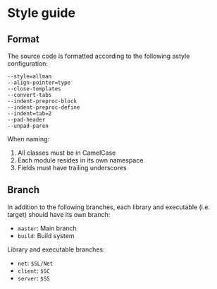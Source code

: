 # Style guide

## Format

The source code is formatted according to the following astyle
configuration:
```
--style=allman
--align-pointer=type	
--close-templates
--convert-tabs
--indent-preproc-block
--indent-preproc-define
--indent=tab=2
--pad-header
--unpad-paren
```
When naming:

1. All classes must be in CamelCase
2. Each module resides in its own namespace
3. Fields must have trailing underscores

## Branch

In addition to the following branches, each library and executable (i.e.
target) should have its own branch:

* `master`: Main branch
* `build`: Build system

Library and executable branches:

* `net`: `$SL/Net`
* `client`: `$SC`
* `server`: `$SS`

